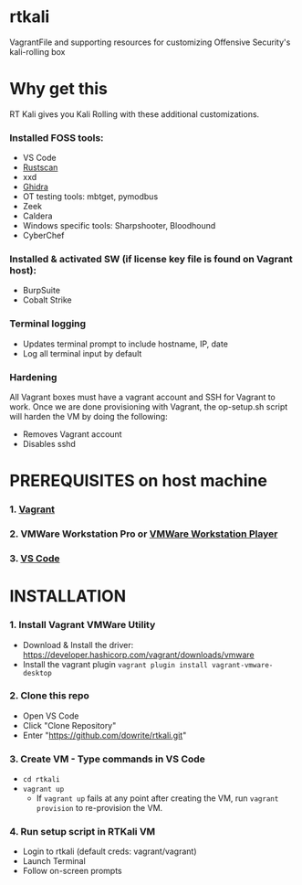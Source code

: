 # rtkali
VagrantFile and supporting resources for customizing Offensive Security's kali-rolling box

# Why get this
RT Kali gives you Kali Rolling with these additional customizations.

### Installed FOSS tools:
  - VS Code
  - [Rustscan](https://github.com/RustScan/RustScan)
  - xxd
  - [Ghidra](https://github.com/NationalSecurityAgency/ghidra)
  - OT testing tools: mbtget, pymodbus
  - Zeek
  - Caldera
  - Windows specific tools: Sharpshooter, Bloodhound
  - CyberChef
  
### Installed & activated SW (if license key file is found on Vagrant host):
  - BurpSuite
  - Cobalt Strike
  
### Terminal logging
  - Updates terminal prompt to include hostname, IP, date
  - Log all terminal input by default
  
### Hardening
All Vagrant boxes must have a vagrant account and SSH for Vagrant to work. Once we are done provisioning with Vagrant, the op-setup.sh script will harden the VM by doing the following:
  - Removes Vagrant account
  - Disables sshd

# PREREQUISITES on host machine
### 1. [Vagrant](https://developer.hashicorp.com/vagrant/downloads)
### 2. VMWare Workstation Pro or [VMWare Workstation Player](https://www.vmware.com/content/vmware/vmware-published-sites/us/products/workstation-player.html)
### 3. [VS Code](https://code.visualstudio.com/download)

# INSTALLATION
### 1. Install Vagrant VMWare Utility
  - Download & Install the driver: https://developer.hashicorp.com/vagrant/downloads/vmware
  - Install the vagrant plugin `vagrant plugin install vagrant-vmware-desktop`

### 2. Clone this repo
  - Open VS Code
  - Click "Clone Repository"
  - Enter "https://github.com/dowrite/rtkali.git"

### 3. Create VM - Type commands in VS Code
  - `cd rtkali`
  - `vagrant up`
    - If `vagrant up` fails at any point after creating the VM, run `vagrant provision` to re-provision the VM.

### 4. Run setup script in RTKali VM
  - Login to rtkali (default creds: vagrant/vagrant)
  - Launch Terminal
  - Follow on-screen prompts
